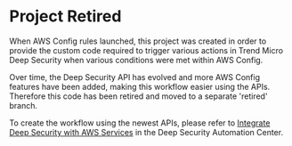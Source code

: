 # Project Retired

When AWS Config rules launched, this project was created in order to provide the custom code required to trigger various actions in Trend Micro Deep Security when various conditions were met within AWS Config. 

Over time, the Deep Security API has evolved and more AWS Config features have been added, making this workflow easier using the APIs. Therefore this code has been retired and moved to a separate 'retired' branch.

To create the workflow using the newest APIs, please refer to [Integrate Deep Security with AWS Services](https://automation.deepsecurity.trendmicro.com/article/12_1/integrate-deep-security-with-aws-services?platform=dsaas) in the Deep Security Automation Center.